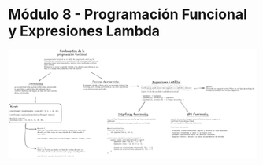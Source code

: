 # Módulo 8 - Programación Funcional y Expresiones Lambda

![modulo8](./Módulo%208%20-%20Programación%20funcional.png)
